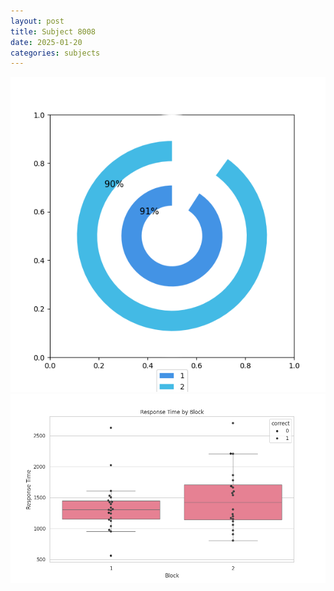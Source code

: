 ```yaml
---
layout: post
title: Subject 8008
date: 2025-01-20
categories: subjects
---
```


![](data/8008/run-16/8008__acc_test.png)
![](data/8008/run-16/8008_rt.png)
